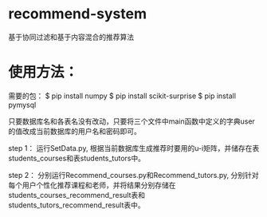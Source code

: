 # recommend-system
基于协同过滤和基于内容混合的推荐算法

# 使用方法：

需要的包：
    $ pip install numpy
    $ pip install scikit-surprise
    $ pip install pymysql

只要数据库名和各表名没有改动，只要将三个文件中main函数中定义的字典user的值改成当前数据库的用户名和密码即可。

step 1：
运行SetData.py, 根据当前数据库生成推荐时要用的u-i矩阵，并储存在表students_courses和表students_tutors中。

step 2：
分别运行Recommend_courses.py和Recommend_tutors.py, 分别针对每个用户个性化推荐课程和老师，并将结果分别存储在students_courses_recommend_result表和students_tutors_recommend_result表中。
